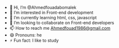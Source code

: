- 👋 Hi, I’m @Ahmedfouadabomalek
- 👀 I’m interested in Front-end development
- 🌱 I’m currently learning html, css, javascript
- 💞️ I’m looking to collaborate on Front-end developers
- 📫 How to reach me Ahmedfouad1986@gmail.com
- 😄 Pronouns: he
- ⚡ Fun fact: I like to study

<!---
Ahmedfouadabomalek/Ahmedfouadabomalek is a ✨ special ✨ repository because its `README.md` (this file) appears on your GitHub profile.
You can click the Preview link to take a look at your changes.
--->
